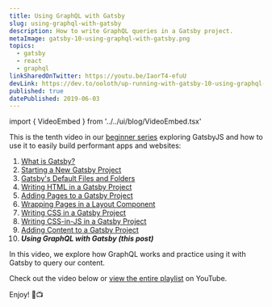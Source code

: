 ```yaml
---
title: Using GraphQL with Gatsby
slug: using-graphql-with-gatsby
description: How to write GraphQL queries in a Gatsby project.
metaImage: gatsby-10-using-graphql-with-gatsby.png
topics:
  - gatsby
  - react
  - graphql
linkSharedOnTwitter: https://youtu.be/IaorT4-efuU
devLink: https://dev.to/ooloth/up-running-with-gatsby-10-using-graphql-with-gatsby-1c87
published: true
datePublished: 2019-06-03
---
```


import { VideoEmbed } from '../../ui/blog/VideoEmbed.tsx'

This is the tenth video in our [beginner series](https://www.youtube.com/watch?v=jAa1wh5ATm0&list=PLHBEcHVSROXQQhXpNhmiVKKcw72Cc0V-U) exploring GatsbyJS and how to use it to easily build performant apps and websites:

1. [What is Gatsby?](/what-is-gatsby)
2. [Starting a New Gatsby Project](/starting-a-new-gatsby-project)
3. [Gatsby's Default Files and Folders](/gatsbys-default-files-and-folders)
4. [Writing HTML in a Gatsby Project](/writing-html-in-a-gatsby-project)
5. [Adding Pages to a Gatsby Project](/adding-pages-to-a-gatsby-project)
6. [Wrapping Pages in a Layout Component](/wrapping-pages-in-a-layout-component)
7. [Writing CSS in a Gatsby Project](/writing-css-in-a-gatsby-project)
8. [Writing CSS-in-JS in a Gatsby Project](/writing-css-in-js-in-a-gatsby-project)
9. [Adding Content to a Gatsby Project](/adding-content-to-a-gatsby-project)
10. **_Using GraphQL with Gatsby (this post)_**

In this video, we explore how GraphQL works and practice using it with Gatsby to query our content.

Check out the video below or [view the entire playlist](https://www.youtube.com/watch?v=jAa1wh5ATm0&list=PLHBEcHVSROXQQhXpNhmiVKKcw72Cc0V-U) on YouTube.

Enjoy! 🎉📺

<VideoEmbed embedURL="https://www.youtube.com/embed/IaorT4-efuU" />
